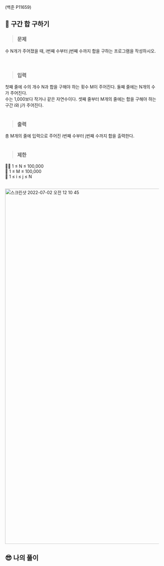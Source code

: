 (백준 P11659) <br>
## 📌 구간 합 구하기 <br>

> ### 문제 <br>
수 N개가 주어졌을 때, i번째 수부터 j번째 수까지 합을 구하는 프로그램을 작성하시오. <br>
<br>
<br>

> ### 입력 <br>
첫째 줄에 수의 개수 N과 합을 구해야 하는 횟수 M이 주어진다. 둘째 줄에는 N개의 수가 주어진다. <br>
수는 1,000보다 작거나 같은 자연수이다. 셋째 줄부터 M개의 줄에는 합을 구해야 하는 구간 i와 j가 주어진다.
<br>
<br>

> ### 출력 <br>
총 M개의 줄에 입력으로 주어진 i번째 수부터 j번째 수까지 합을 출력한다. <br>
<br>

> ### 제한 <br>
🥷🏻 1 ≤ N ≤ 100,000 <br>
🥷 1 ≤ M ≤ 100,000 <br>
🥷 1 ≤ i ≤ j ≤ N <br>
<br>

<img width="1160" alt="스크린샷 2022-07-02 오전 12 10 45" src="https://user-images.githubusercontent.com/101084642/176921481-e438d73f-f711-4591-b41e-91fb46fa26d6.png">

## 😎 나의 풀이 <br>
